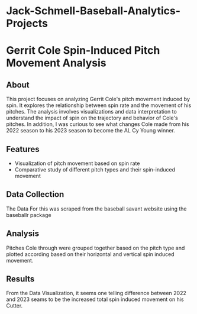 # Jack-Schmell-Baseball-Analytics-Projects


# Gerrit Cole Spin-Induced Pitch Movement Analysis

## About

This project focuses on analyzing Gerrit Cole's pitch movement induced by spin. It explores the relationship between spin rate and the movement of his pitches. The analysis involves visualizations and data interpretation to understand the impact of spin on the trajectory and behavior of Cole's pitches.
In addition, I was curious to see what changes Cole made from his 2022 season to his 2023 season to become the AL Cy Young winner.

## Features

- Visualization of pitch movement based on spin rate
- Comparative study of different pitch types and their spin-induced movement

## Data Collection
The Data For this was scraped from the baseball savant website using the baseballr package

## Analysis
Pitches Cole through were grouped together based on the pitch type and plotted according based on their horizontal and vertical spin induced movement. 


## Results
From the Data Visualization, it seems one telling difference between 2022 and 2023 seams to be the increased total spin induced movement on his Cutter. 




